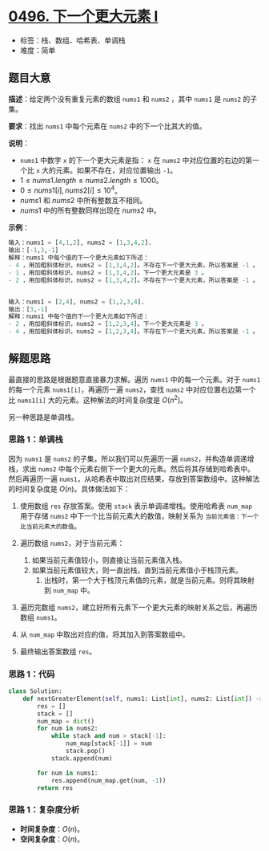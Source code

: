 # [0496. 下一个更大元素 I](https://leetcode.cn/problems/next-greater-element-i/)

- 标签：栈、数组、哈希表、单调栈
- 难度：简单

## 题目大意

**描述**：给定两个没有重复元素的数组 `nums1` 和 `nums2` ，其中 `nums1` 是 `nums2` 的子集。

**要求**：找出 `nums1` 中每个元素在 `nums2` 中的下一个比其大的值。

**说明**：

- `nums1` 中数字 `x` 的下一个更大元素是指： `x` 在 `nums2` 中对应位置的右边的第一个比 `x` 大的元素。如果不存在，对应位置输出 `-1`。
- $1 \le nums1.length \le nums2.length \le 1000$。
- $0 \le nums1[i], nums2[i] \le 10^4$。
- $nums1$ 和 $nums2$ 中所有整数互不相同。
- $nums1$ 中的所有整数同样出现在 $nums2$ 中。

**示例**：

```python
输入：nums1 = [4,1,2], nums2 = [1,3,4,2].
输出：[-1,3,-1]
解释：nums1 中每个值的下一个更大元素如下所述：
- 4 ，用加粗斜体标识，nums2 = [1,3,4,2]。不存在下一个更大元素，所以答案是 -1 。
- 1 ，用加粗斜体标识，nums2 = [1,3,4,2]。下一个更大元素是 3 。
- 2 ，用加粗斜体标识，nums2 = [1,3,4,2]。不存在下一个更大元素，所以答案是 -1 。


输入：nums1 = [2,4], nums2 = [1,2,3,4].
输出：[3,-1]
解释：nums1 中每个值的下一个更大元素如下所述：
- 2 ，用加粗斜体标识，nums2 = [1,2,3,4]。下一个更大元素是 3 。
- 4 ，用加粗斜体标识，nums2 = [1,2,3,4]。不存在下一个更大元素，所以答案是 -1 。
```

## 解题思路

最直接的思路是根据题意直接暴力求解。遍历 `nums1` 中的每一个元素。对于 `nums1` 的每一个元素 `nums1[i]`，再遍历一遍 `nums2`，查找 `nums2` 中对应位置右边第一个比 `nums1[i]` 大的元素。这种解法的时间复杂度是 $O(n^2)$。

另一种思路是单调栈。

### 思路 1：单调栈

因为 `nums1` 是 `nums2` 的子集，所以我们可以先遍历一遍 `nums2`，并构造单调递增栈，求出 `nums2` 中每个元素右侧下一个更大的元素。然后将其存储到哈希表中。然后再遍历一遍 `nums1`，从哈希表中取出对应结果，存放到答案数组中。这种解法的时间复杂度是 $O(n)$。具体做法如下：

1. 使用数组 `res` 存放答案。使用 `stack` 表示单调递增栈。使用哈希表 `num_map` 用于存储 `nums2` 中下一个比当前元素大的数值，映射关系为 `当前元素值：下一个比当前元素大的数值`。

2. 遍历数组 `nums2`，对于当前元素：
   1. 如果当前元素值较小，则直接让当前元素值入栈。
   2. 如果当前元素值较大，则一直出栈，直到当前元素值小于栈顶元素。
      1. 出栈时，第一个大于栈顶元素值的元素，就是当前元素。则将其映射到 `num_map` 中。
3. 遍历完数组 `nums2`，建立好所有元素下一个更大元素的映射关系之后，再遍历数组 `nums1`。
4. 从 `num_map` 中取出对应的值，将其加入到答案数组中。
5. 最终输出答案数组 `res`。

### 思路 1：代码

```python
class Solution:
    def nextGreaterElement(self, nums1: List[int], nums2: List[int]) -> List[int]:
        res = []
        stack = []
        num_map = dict()
        for num in nums2:
            while stack and num > stack[-1]:
                num_map[stack[-1]] = num
                stack.pop()
            stack.append(num)

        for num in nums1:
            res.append(num_map.get(num, -1))
        return res
```

### 思路 1：复杂度分析

- **时间复杂度**：$O(n)$。
- **空间复杂度**：$O(n)$。

